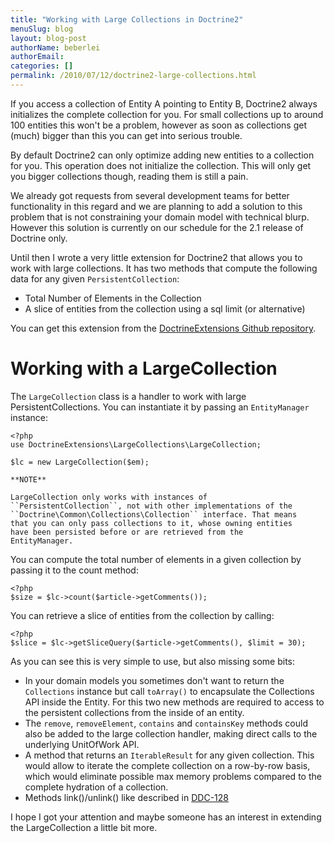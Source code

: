 ```yaml
---
title: "Working with Large Collections in Doctrine2"
menuSlug: blog
layout: blog-post
authorName: beberlei
authorEmail:
categories: []
permalink: /2010/07/12/doctrine2-large-collections.html
---
```

If you access a collection of Entity A pointing to Entity B, Doctrine2
always initializes the complete collection for you. For small
collections up to around 100 entities this won't be a problem, however
as soon as collections get (much) bigger than this you can get into
serious trouble.

By default Doctrine2 can only optimize adding new entities to a
collection for you. This operation does not initialize the collection.
This will only get you bigger collections though, reading them is still
a pain.

We already got requests from several development teams for better
functionality in this regard and we are planning to add a solution to
this problem that is not constraining your domain model with technical
blurp. However this solution is currently on our schedule for the 2.1
release of Doctrine only.

Until then I wrote a very little extension for Doctrine2 that allows you
to work with large collections. It has two methods that compute the
following data for any given `PersistentCollection`:

-   Total Number of Elements in the Collection
-   A slice of entities from the collection using a sql limit (or
    alternative)

You can get this extension from the [DoctrineExtensions Github
repository](http://github.com/beberlei/DoctrineExtensions).

Working with a LargeCollection
==============================

The `LargeCollection` class is a handler to work with large
PersistentCollections. You can instantiate it by passing an
`EntityManager` instance:

~~~~ {.sourceCode .php}
<?php
use DoctrineExtensions\LargeCollections\LargeCollection;

$lc = new LargeCollection($em);

**NOTE**

LargeCollection only works with instances of
``PersistentCollection``, not with other implementations of the
``Doctrine\Common\Collections\Collection`` interface. That means
that you can only pass collections to it, whose owning entities
have been persisted before or are retrieved from the
EntityManager.
~~~~

You can compute the total number of elements in a given collection by
passing it to the count method:

~~~~ {.sourceCode .php}
<?php
$size = $lc->count($article->getComments());
~~~~

You can retrieve a slice of entities from the collection by calling:

~~~~ {.sourceCode .php}
<?php
$slice = $lc->getSliceQuery($article->getComments(), $limit = 30);
~~~~

As you can see this is very simple to use, but also missing some bits:

-   In your domain models you sometimes don't want to return the
    `Collections` instance but call `toArray()` to encapsulate the
    Collections API inside the Entity. For this two new methods are
    required to access to the persistent collections from the inside of
    an entity.
-   The `remove`, `removeElement`, `contains` and `containsKey` methods
    could also be added to the large collection handler, making direct
    calls to the underlying UnitOfWork API.
-   A method that returns an `IterableResult` for any given collection.
    This would allow to iterate the complete collection on a row-by-row
    basis, which would eliminate possible max memory problems compared
    to the complete hydration of a collection.
-   Methods link()/unlink() like described in
    [DDC-128](http://www.doctrine-project.org/jira/browse/DDC-128)

I hope I got your attention and maybe someone has an interest in
extending the LargeCollection a little bit more.
